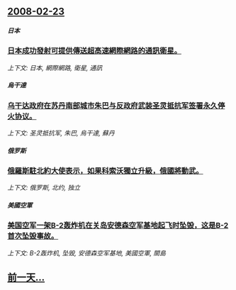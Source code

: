 ## [2008-02-23](/news/2008/02/23/index.md)

##### 日本
### [日本成功發射可提供傳送超高速網際網路的通訊衛星。](/news/2008/02/23/日本成功發射可提供傳送超高速網際網路的通訊衛星.md)
_上下文: 日本, 網際網路, 衛星, 通訊_

##### 烏干達
### [乌干达政府在苏丹南部城市朱巴与反政府武装圣灵抵抗军签署永久停火协议。](/news/2008/02/23/乌干达政府在苏丹南部城市朱巴与反政府武装圣灵抵抗军签署永久停火协议.md)
_上下文: 圣灵抵抗军, 朱巴, 烏干達, 蘇丹_

##### 俄罗斯
### [俄羅斯駐北約大使表示，如果科索沃獨立升級，俄國將動武。](/news/2008/02/23/俄羅斯駐北約大使表示-如果科索沃獨立升級-俄國將動武.md)
_上下文: 俄罗斯, 北约, 独立_

##### 美國空軍
### [美国空军一架B-2轰炸机在关岛安德森空军基地起飞时坠毁，这是B-2首次坠毁事故。](/news/2008/02/23/美国空军一架B-2轰炸机在关岛安德森空军基地起飞时坠毁-这是B-2首次坠毁事故.md)
_上下文: B-2轰炸机, 坠毁, 安德森空军基地, 美國空軍, 關島_

## [前一天...](/news/2008/02/22/index.md)

